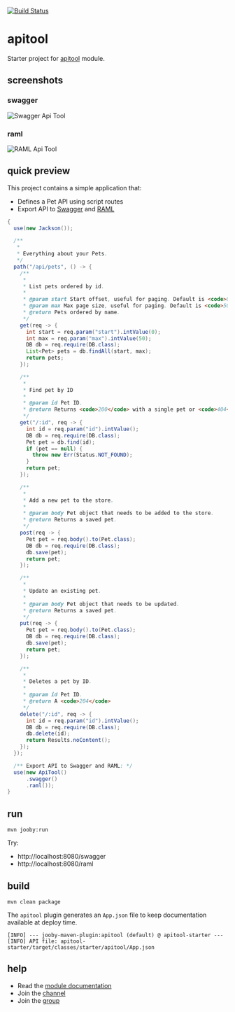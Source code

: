 [![Build Status](https://travis-ci.org/jooby-project/apitool-starter.svg?branch=master)](https://travis-ci.org/jooby-project/apitool-starter)
# apitool

Starter project for [apitool](http://jooby.org/doc/apitool/) module.

## screenshots

### swagger
![Swagger Api Tool](http://jooby.org/resources/images/apitool-swagger.png)

### raml
![RAML Api Tool](http://jooby.org/resources/images/apitool-raml.png)

## quick preview

This project contains a simple application that:

- Defines a Pet API using script routes
- Export API to [Swagger](https://swagger.io) and [RAML](https://raml.org)

```java
{
  use(new Jackson());

  /**
   *
   * Everything about your Pets.
   */
  path("/api/pets", () -> {
    /**
     *
     * List pets ordered by id.
     *
     * @param start Start offset, useful for paging. Default is <code>0</code>.
     * @param max Max page size, useful for paging. Default is <code>50</code>.
     * @return Pets ordered by name.
     */
    get(req -> {
      int start = req.param("start").intValue(0);
      int max = req.param("max").intValue(50);
      DB db = req.require(DB.class);
      List<Pet> pets = db.findAll(start, max);
      return pets;
    });

    /**
     *
     * Find pet by ID
     *
     * @param id Pet ID.
     * @return Returns <code>200</code> with a single pet or <code>404</code>
     */
    get("/:id", req -> {
      int id = req.param("id").intValue();
      DB db = req.require(DB.class);
      Pet pet = db.find(id);
      if (pet == null) {
        throw new Err(Status.NOT_FOUND);
      }
      return pet;
    });

    /**
     *
     * Add a new pet to the store.
     *
     * @param body Pet object that needs to be added to the store.
     * @return Returns a saved pet.
     */
    post(req -> {
      Pet pet = req.body().to(Pet.class);
      DB db = req.require(DB.class);
      db.save(pet);
      return pet;
    });

    /**
     *
     * Update an existing pet.
     *
     * @param body Pet object that needs to be updated.
     * @return Returns a saved pet.
     */
    put(req -> {
      Pet pet = req.body().to(Pet.class);
      DB db = req.require(DB.class);
      db.save(pet);
      return pet;
    });

    /**
     *
     * Deletes a pet by ID.
     *
     * @param id Pet ID.
     * @return A <code>204</code>
     */
    delete("/:id", req -> {
      int id = req.param("id").intValue();
      DB db = req.require(DB.class);
      db.delete(id);
      return Results.noContent();
    });
  });

  /** Export API to Swagger and RAML: */
  use(new ApiTool()
      .swagger()
      .raml());
}
```

## run

    mvn jooby:run

Try:

- http://localhost:8080/swagger
- http://localhost:8080/raml

## build

    mvn clean package

The `apitool` plugin generates an `App.json` file to keep documentation available at deploy time.

```
[INFO] --- jooby-maven-plugin:apitool (default) @ apitool-starter ---
[INFO] API file: apitool-starter/target/classes/starter/apitool/App.json
``` 

## help

* Read the [module documentation](http://jooby.org/doc/apitool)
* Join the [channel](https://gitter.im/jooby-project/jooby)
* Join the [group](https://groups.google.com/forum/#!forum/jooby-project)
